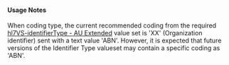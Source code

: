 #### Usage Notes

When coding type, the current recommended coding from the required [hl7VS-identifierType - AU Extended](ValueSet-au-v2-0203-extended.html) value set is 'XX' (Organization identifier) sent with a text value 'ABN'. However, it is expected that future versions of the Identifier Type valueset may contain a specific coding as 'ABN'.
